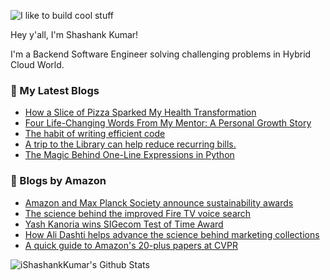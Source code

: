 ![I like to build cool stuff](https://res.cloudinary.com/dt8g3rhcy/image/upload/v1595929574/i_like_to_build_cool_shit._1_nzbwjh.png)

Hey y'all, I'm Shashank Kumar! 

I'm a Backend Software Engineer solving challenging problems in Hybrid Cloud World.

### 📕 My Latest Blogs
<!-- BLOG-POST-LIST:START -->
- [How a Slice of Pizza Sparked My Health Transformation](https://medium.com/the-monastery-of-self/how-a-slice-of-pizza-sparked-my-health-transformation-1db9ea5268b6?source=rss-d24dda280d5f------2)
- [Four Life-Changing Words From My Mentor: A Personal Growth Story](https://medium.com/the-monastery-of-self/how-four-words-from-my-mentor-changed-everything-for-me-e2d5311ba98c?source=rss-d24dda280d5f------2)
- [The habit of writing efficient code](https://medium.com/@ishashankkumar/the-habit-of-writing-efficient-code-153b05f04269?source=rss-d24dda280d5f------2)
- [A trip to the Library can help reduce recurring bills.](https://medium.com/swlh/a-trip-to-the-library-can-help-reduce-recurring-bills-23bca495cdf5?source=rss-d24dda280d5f------2)
- [The Magic Behind One-Line Expressions in Python](https://medium.com/swlh/the-magic-behind-one-line-expressions-in-python-816c10180c5c?source=rss-d24dda280d5f------2)
<!-- BLOG-POST-LIST:END -->

### 📕 Blogs by Amazon
<!-- AMAZON-BLOG-POST-LIST:START -->
- [Amazon and Max Planck Society announce sustainability awards](https://www.amazon.science/news-and-features/amazon-and-max-planck-society-announce-science-hub-sustainability-project-awards)
- [The science behind the improved Fire TV voice search](https://www.amazon.science/news-and-features/the-science-behind-the-improved-fire-tv-voice-search)
- [Yash Kanoria wins SIGecom Test of Time Award](https://www.amazon.science/news-and-features/yash-kanoria-wins-sigecom-test-of-time-award)
- [How Ali Dashti helps advance the science behind marketing collections](https://www.amazon.science/working-at-amazon/how-ali-dashti-helps-advance-the-science-behind-marketing-collections)
- [A quick guide to Amazon&#39;s 20-plus papers at CVPR](https://www.amazon.science/blog/a-quick-guide-to-amazons-20-plus-papers-at-cvpr)
<!-- AMAZON-BLOG-POST-LIST:END -->



<img align="center" alt="iShashankKumar's Github Stats" src="https://github-readme-stats.vercel.app/api?username=ishashankkumar&show_icons=true&hide_border=true" />
